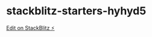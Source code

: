 # stackblitz-starters-hyhyd5

[Edit on StackBlitz ⚡️](https://stackblitz.com/edit/stackblitz-starters-hyhyd5)